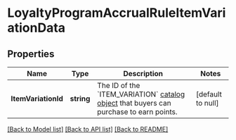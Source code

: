 # LoyaltyProgramAccrualRuleItemVariationData

## Properties
Name | Type | Description | Notes
------------ | ------------- | ------------- | -------------
**ItemVariationId** | **string** | The ID of the &#x60;ITEM_VARIATION&#x60; [catalog object](https://developer.squareup.com/reference/square_2024-07-17/objects/CatalogObject) that buyers can purchase to earn points. | [default to null]

[[Back to Model list]](../README.md#documentation-for-models) [[Back to API list]](../README.md#documentation-for-api-endpoints) [[Back to README]](../README.md)

